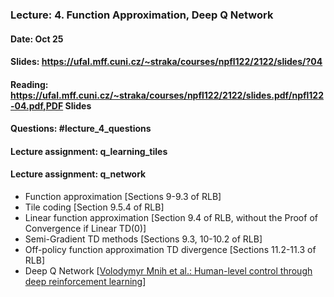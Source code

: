 ### Lecture: 4. Function Approximation, Deep Q Network
#### Date: Oct 25
#### Slides: https://ufal.mff.cuni.cz/~straka/courses/npfl122/2122/slides/?04
#### Reading: https://ufal.mff.cuni.cz/~straka/courses/npfl122/2122/slides.pdf/npfl122-04.pdf,PDF Slides
#### Questions: #lecture_4_questions
#### Lecture assignment: q_learning_tiles
#### Lecture assignment: q_network

- Function approximation [Sections 9-9.3 of RLB]
- Tile coding [Section 9.5.4 of RLB]
- Linear function approximation [Section 9.4 of RLB, without the Proof of Convergence if Linear TD(0)]
- Semi-Gradient TD methods [Sections 9.3, 10-10.2 of RLB]
- Off-policy function approximation TD divergence [Sections 11.2-11.3 of RLB]
- Deep Q Network [[Volodymyr Mnih et al.: Human-level control through deep reinforcement learning](https://storage.googleapis.com/deepmind-media/dqn/DQNNaturePaper.pdf)]

